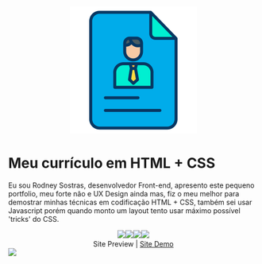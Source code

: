 <center><img src="assets\img\icons-curriculum-256.png" alt="" /></center>

# Meu currículo em HTML + CSS

Eu sou Rodney Sostras, desenvolvedor Front-end, apresento este pequeno portfolio, meu forte não e UX Design ainda mas, fiz o meu melhor para demostrar minhas técnicas em codificação HTML + CSS, também sei usar Javascript porém quando monto um layout tento usar máximo possível 'tricks' do CSS.

<center><a href="https://github.com/rodneysostras" alt="github" target="_blank">
<img src="https://img.shields.io/badge/GitHub-000000?&style=flat-square&logo=GitHub&logoColor=white"></a><a href="https://www.linkedin.com/in/rodney-sostras" alt="linkedin" target="_blank"><img src="https://img.shields.io/badge/LinkedIn-%230077B5.svg?&style=flat-square&logo=linkedin&logoColor=white"></a><a href="https://wa.me/5521979310963" alt="WhatsApp" target="_blank"><img src="https://img.shields.io/badge/-WhatsApp-25d366?style=flat-square&labelColor=25d366&logo=whatsapp&logoColor=white&link=https://wa.me/5521979310963"/></a><a href="mailto:rodney.sostras@gmail.com" alt="gmail" target="_blank"><img src="https://img.shields.io/badge/-Gmail-FF0000?style=flat-square&labelColor=FF0000&logo=gmail&logoColor=white&link=mailto:rodney.sostras@gmail.com" /></a></center>

<center>
Site Preview | <a href="https://rodneysostras.github.io,com/curriculo">Site Demo</a>
</center>
<img src="assets\img\curriculum-preview.gif">




